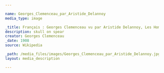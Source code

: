 ```yaml
--- 

name: Georges_Clemenceau_par_Aristide_Delannoy
media_type: image

_title: Français : Georges Clemenceau vu par Aristide Delannoy, Les Hommes du jour, 1908
description: skull on spear
creator: Georges Clemenceau
_date: 1908
source: Wikipedia

_path: /media_files/images/Georges_Clemenceau_par_Aristide_Delannoy.jpg 
layout: media_description

---
```

